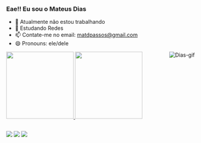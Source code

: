 ### Eae!! Eu sou o Mateus Dias

- 🔭 Atualmente não estou trabalhando
- 🌱 Estudando Redes
- 📫 Contate-me no email: matdpassos@gmail.com
- 😄 Pronouns: ele/dele

<div>
  <a href="https://github.com/DiasTardeNoites">
  <img height="180em" src="https://github-readme-stats.vercel.app/api?username=DiasTardesNoites&show_icons=true&theme=merko&include_all_commits=true&count_private=true"/>
  <img height="180em" src="https://github-readme-stats.vercel.app/api/top-langs/?username=DiasTardesNoites&layout=compact&langs_count=7&theme=merko"/>
  <img align="right" alt="Dias-gif" src="https://discord.com/channels/880532895276605531/880532895276605534/880532911760232510">
</div>
  
  ##
  
  <div>
  <a href="https://www.instagram.com/thedays175" target="_blank"><img src="https://img.shields.io/badge/-Instagram-%23E4405F?style=for-the-badge&logo=instagram&logoColor=white" target="_blank"></a>
  <a href = "mailto:matdpassos@gmail.com"><img src="https://img.shields.io/badge/-Gmail-%23333?style=for-the-badge&logo=gmail&logoColor=white" target="_blank"></a>
  <a href="https://www.linkedin.com/in/mateus-passos-226b95209/" target="_blank"><img src="https://img.shields.io/badge/-LinkedIn-%230077B5?style=for-the-badge&logo=linkedin&logoColor=white" target="_blank"></a> 
  </div>

